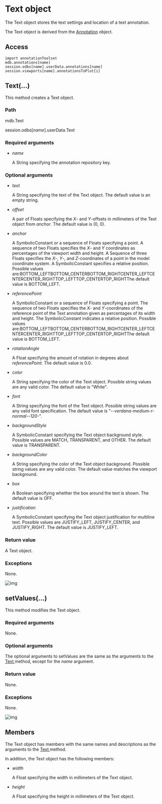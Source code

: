 # Text object

The Text object stores the text settings and location of a text annotation.

The Text object is derived from the [Annotation](https://help.3ds.com/2021/English/DSSIMULIA_Established/SIMACAEKERRefMap/simaker-c-annotationpyc.htm?ContextScope=all) object.

## Access

```
import annotationToolset
mdb.annotations[name]
session.odbs[name].userData.annotations[name]
session.viewports[name].annotationsToPlot[i]
```

## Text(...)



This method creates a Text object.



### Path

mdb.Text

session.odbs[*name*].userData.Text

### Required arguments

- *name*

  A String specifying the annotation repository key.

### Optional arguments

- *text*

  A String specifying the text of the Text object. The default value is an empty string.

- *offset*

  A pair of Floats specifying the *X*- and *Y*-offsets in millimeters of the Text object from *anchor*. The default value is (0, 0).

- *anchor*

  A SymbolicConstant or a sequence of Floats specifying a point. A sequence of two Floats specifies the *X*- and *Y* coordinates as percentages of the viewport width and height. A Sequence of three Floats specifies the *X*-, *Y*-, and *Z*-coordinates of a point in the model coordinate system. A SymbolicConstant specifies a relative position. Possible values are:BOTTOM_LEFTBOTTOM_CENTERBOTTOM_RIGHTCENTER_LEFTCENTERCENTER_RIGHTTOP_LEFTTOP_CENTERTOP_RIGHTThe default value is BOTTOM_LEFT.

- *referencePoint*

  A SymbolicConstant or a sequence of Floats specifying a point. The sequence of two Floats specifies the *X*- and *Y*-coordinates of the reference point of the Text annotation given as percentages of its width and height. The SymbolicConstant indicates a relative position. Possible values are:BOTTOM_LEFTBOTTOM_CENTERBOTTOM_RIGHTCENTER_LEFTCENTERCENTER_RIGHTTOP_LEFTTOP_CENTERTOP_RIGHTThe default value is BOTTOM_LEFT.

- *rotationAngle*

  A Float specifying the amount of rotation in degrees about *referencePoint*. The default value is 0.0.

- *color*

  A String specifying the color of the Text object. Possible string values are any valid color. The default value is "White".

- *font*

  A String specifying the font of the Text object. Possible string values are any valid font specification. The default value is "-*-verdana-medium-r-normal--120-*".

- *backgroundStyle*

  A SymbolicConstant specifying the Text object background style. Possible values are MATCH, TRANSPARENT, and OTHER. The default value is TRANSPARENT.

- *backgroundColor*

  A String specifying the color of the Text object background. Possible string values are any valid color. The default value matches the viewport background.

- *box*

  A Boolean specifying whether the box around the text is shown. The default value is OFF.

- *justification*

  A SymbolicConstant specifying the Text object justification for multiline text. Possible values are JUSTIFY_LEFT, JUSTIFY_CENTER, and JUSTIFY_RIGHT. The default value is JUSTIFY_LEFT.

### Return value

A Text object.

### Exceptions

None.

![img](https://help.3ds.com/2021/English/DSSIMULIA_Established/IconsReference/butix_top_wline.png)

## setValues(...)



This method modifies the Text object.



### Required arguments

None.

### Optional arguments

The optional arguments to setValues are the same as the arguments to the [Text ](https://help.3ds.com/2021/English/DSSIMULIA_Established/SIMACAEKERRefMap/simaker-c-textpyc.htm?ContextScope=all#simaker-texttextpyc)method, except for the *name* argument.

### Return value

None.

### Exceptions

None.

![img](https://help.3ds.com/2021/English/DSSIMULIA_Established/IconsReference/butix_top_wline.png)

## Members

The Text object has members with the same names and descriptions as the arguments to the [Text ](https://help.3ds.com/2021/English/DSSIMULIA_Established/SIMACAEKERRefMap/simaker-c-textpyc.htm?ContextScope=all#simaker-texttextpyc)method.

In addition, the Text object has the following members:

- *width*

  A Float specifying the width in millimeters of the Text object.

- *height*

  A Float specifying the height in millimeters of the Text object.